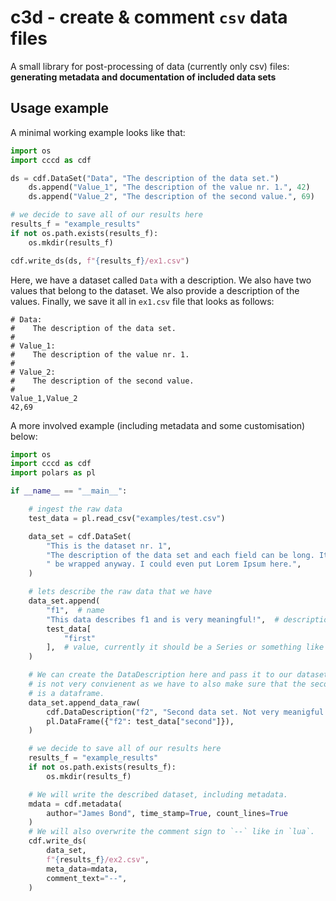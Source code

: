 # c3d - create & comment `csv` data files 

A small library for post-processing of data (currently only csv) files:
**generating metadata and documentation of included data sets**

## Usage example 
A minimal working example looks like that:
```python
import os
import cccd as cdf

ds = cdf.DataSet("Data", "The description of the data set.")
    ds.append("Value_1", "The description of the value nr. 1.", 42)
    ds.append("Value_2", "The description of the second value.", 69)

# we decide to save all of our results here
results_f = "example_results"
if not os.path.exists(results_f):
    os.mkdir(results_f)

cdf.write_ds(ds, f"{results_f}/ex1.csv")
```
Here, we have a dataset called `Data` with a description. We also have two 
values that belong to the dataset. We also provide a description of the values.
Finally, we save it all in `ex1.csv` file that looks as follows:
```
# Data:
#    The description of the data set.
#
# Value_1:
#    The description of the value nr. 1.
#
# Value_2:
#    The description of the second value.
#
Value_1,Value_2
42,69

```

A more involved example (including metadata and some customisation) below:
```python
import os
import cccd as cdf
import polars as pl

if __name__ == "__main__":

    # ingest the raw data
    test_data = pl.read_csv("examples/test.csv")

    data_set = cdf.DataSet(
        "This is the dataset nr. 1",
        "The description of the data set and each field can be long. It will"
        " be wrapped anyway. I could even put Lorem Ipsum here.",
    )

    # lets describe the raw data that we have
    data_set.append(
        "f1",  # name
        "This data describes f1 and is very meaningful!",  # description
        test_data[
            "first"
        ],  # value, currently it should be a Series or something like that
    )

    # We can create the DataDescription here and pass it to our dataset. This
    # is not very convienent as we have to also make sure that the second arg
    # is a dataframe.
    data_set.append_data_raw(
        cdf.DataDescription("f2", "Second data set. Not very meanigful."),
        pl.DataFrame({"f2": test_data["second"]}),
    )

    # we decide to save all of our results here
    results_f = "example_results"
    if not os.path.exists(results_f):
        os.mkdir(results_f)

    # We will write the described dataset, including metadata.
    mdata = cdf.metadata(
        author="James Bond", time_stamp=True, count_lines=True
    )
    # We will also overwrite the comment sign to `--` like in `lua`.
    cdf.write_ds(
        data_set,
        f"{results_f}/ex2.csv",
        meta_data=mdata,
        comment_text="--",
    )
```
